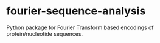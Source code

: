 # fourier-sequence-analysis
Python package for Fourier Transform based encodings of protein/nucleotide sequences.
